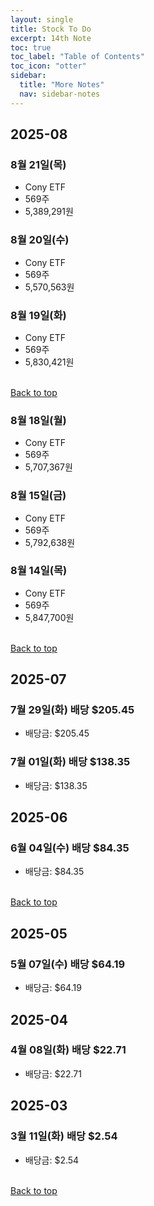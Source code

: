 ```yaml
---
layout: single
title: Stock To Do
excerpt: 14th Note
toc: true
toc_label: "Table of Contents"
toc_icon: "otter"
sidebar:
  title: "More Notes"
  nav: sidebar-notes
---
```


## 2025-08

### 8월 21일(목)
- Cony ETF
- 569주
- 5,389,291원

### 8월 20일(수)
- Cony ETF
- 569주
- 5,570,563원
  
### 8월 19일(화)
- Cony ETF
- 569주
- 5,830,421원

<br>
<a href="#" class="btn btn--success">Back to top</a>
<br> 

### 8월 18일(월)
- Cony ETF
- 569주
- 5,707,367원
  
### 8월 15일(금)
- Cony ETF
- 569주
- 5,792,638원

### 8월 14일(목)
- Cony ETF
- 569주
- 5,847,700원

<br>
<a href="#" class="btn btn--success">Back to top</a>
<br> 

## 2025-07

### 7월 29일(화) 배당 $205.45
- 배당금: $205.45

### 7월 01일(화) 배당 $138.35
- 배당금: $138.35

## 2025-06

### 6월 04일(수) 배당 $84.35
- 배당금: $84.35

<br>
<a href="#" class="btn btn--success">Back to top</a>
<br> 

## 2025-05

### 5월 07일(수) 배당 $64.19
- 배당금: $64.19

## 2025-04

### 4월 08일(화) 배당 $22.71
- 배당금: $22.71

## 2025-03

### 3월 11일(화) 배당 $2.54
- 배당금: $2.54

<br>
<a href="#" class="btn btn--success">Back to top</a>
<br> 
